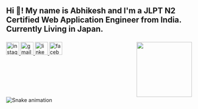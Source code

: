 <h2 align="left">Hi 👋! My name is Abhikesh and I'm a JLPT N2 Certified Web Application Engineer from India. Currently Living in Japan.</h2>

###

<img align="right" height="150" src="https://cdn.dribbble.com/users/1292677/screenshots/6139167/media/fcf7fd0c619bb87706533079240915f3.gif"  />


<div align="left">
  <a href="https://www.instagram.com/thatguyfrom_japan/" target="_blank">
    <img src="https://img.shields.io/static/v1?message=Instagram&logo=instagram&label=&color=E4405F&logoColor=white&labelColor=&style=for-the-badge" height="35" alt="instagram logo"  />
  </a>
  <a href="mailto:abhikeshwale@gmail.com" target="_blank">
    <img src="https://img.shields.io/static/v1?message=Gmail&logo=gmail&label=&color=D14836&logoColor=white&labelColor=&style=for-the-badge" height="35" alt="gmail logo"  />
  </a>
  <a href="https://www.linkedin.com/in/abhikesh-wale-59a371a9/" target="_blank">
    <img src="https://img.shields.io/static/v1?message=LinkedIn&logo=linkedin&label=&color=0077B5&logoColor=white&labelColor=&style=for-the-badge" height="35" alt="linkedin logo"  />
  </a>
  <a href="https://www.facebook.com/abhikesh.wale/" target="_blank">
    <img src="https://img.shields.io/static/v1?message=Facebook&logo=facebook&label=&color=1877F2&logoColor=white&labelColor=&style=for-the-badge" height="35" alt="facebook logo"  />
  </a>
</div>

###
<br clear="both">

<img src="https://profile-readme-generator.com/assets/snake.svg" alt="Snake animation" />
